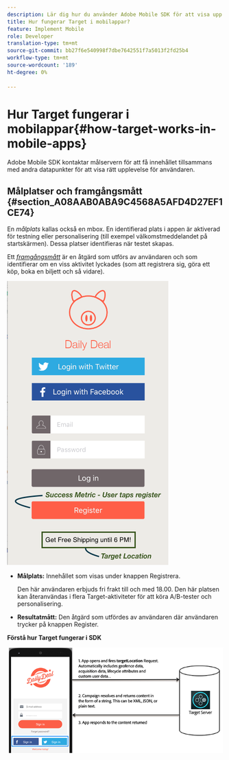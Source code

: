 ```yaml
---
description: Lär dig hur du använder Adobe Mobile SDK för att visa upp de optimala upplevelserna för era mobilappsbesökare.
title: Hur fungerar Target i mobilappar?
feature: Implement Mobile
role: Developer
translation-type: tm+mt
source-git-commit: bb27f6e540998f7dbe7642551f7a5013f2fd25b4
workflow-type: tm+mt
source-wordcount: '189'
ht-degree: 0%

---
```



# Hur Target fungerar i mobilappar{#how-target-works-in-mobile-apps}

Adobe Mobile SDK kontaktar målservern för att få innehållet tillsammans med andra datapunkter för att visa rätt upplevelse för användaren.

## Målplatser och framgångsmått {#section_A08AAB0ABA9C4568A5AFD4D27EF1CE74}

En *målplats* kallas också en mbox. En identifierad plats i appen är aktiverad för testning eller personalisering (till exempel välkomstmeddelandet på startskärmen). Dessa platser identifieras när testet skapas.

Ett *[framgångsmått](/help/c-activities/r-success-metrics/success-metrics.md#reference_D011575C85DA48E989A244593D9B9924)* är en åtgärd som utförs av användaren och som identifierar om en viss aktivitet lyckades (som att registrera sig, göra ett köp, boka en biljett och så vidare).

![](assets/mobile-target-location.png)

* **Målplats:** Innehållet som visas under knappen Registrera.

   Den här användaren erbjuds fri frakt till och med 18.00. Den här platsen kan återanvändas i flera Target-aktiviteter för att köra A/B-tester och personalisering.

* **Resultatmått:** Den åtgärd som utfördes av användaren där användaren trycker på knappen Register.

**Förstå hur Target fungerar i SDK**

![](assets/how-target-mobile-works.png)

